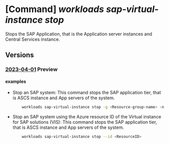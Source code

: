 # [Command] _workloads sap-virtual-instance stop_

Stops the SAP Application, that is the Application server instances and Central Services instance.

## Versions

### [2023-04-01](/Resources/mgmt-plane/L3N1YnNjcmlwdGlvbnMve30vcmVzb3VyY2Vncm91cHMve30vcHJvdmlkZXJzL21pY3Jvc29mdC53b3JrbG9hZHMvc2FwdmlydHVhbGluc3RhbmNlcy97fS9zdG9w/2023-04-01.xml) **Preview**

<!-- mgmt-plane /subscriptions/{}/resourcegroups/{}/providers/microsoft.workloads/sapvirtualinstances/{}/stop 2023-04-01 -->

#### examples

- Stop an SAP system: This command stops the SAP application tier, that is ASCS instance and App servers of the system.
    ```bash
        workloads sap-virtual-instance stop -g <Resource-group-name> -n <ResourceName>
    ```

- Stop an SAP system using the Azure resource ID of the Virtual instance for SAP solutions (VIS): This command stops the SAP application tier, that is ASCS instance and App servers of the system.
    ```bash
        workloads sap-virtual-instance stop --id <ResourceID>
    ```
